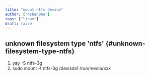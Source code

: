 ```yaml
---
title: "mount ntfs device"
author: ["4shen0ne"]
tags: ["linux"]
draft: false
---
```


## unknown filesystem type 'ntfs' {#unknown-filesystem-type-ntfs}

1.  yay -S ntfs-3g
2.  sudo mount -t ntfs-3g /dev/sda1 /run/media/xxx
